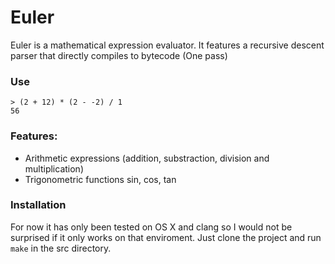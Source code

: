 # Euler

Euler is a mathematical expression evaluator.
It features a recursive descent parser that directly compiles to bytecode (One pass)

### Use
```
> (2 + 12) * (2 - -2) / 1
56
```

### Features:
- Arithmetic expressions (addition, substraction, division and multiplication)
- Trigonometric functions sin, cos, tan

### Installation
For now it has only been tested on OS X and clang so I would not be surprised if it only works on that enviroment.
Just clone the project and run ```make``` in the src directory.
